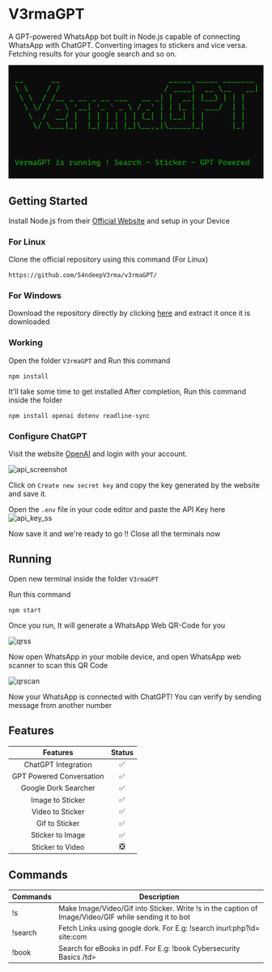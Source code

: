 # V3rmaGPT
A GPT-powered WhatsApp bot built in Node.js capable of connecting WhatsApp with ChatGPT. Converting images to stickers and vice versa. Fetching results for your google search and so on.

![banner](bannermain.png "ChatBot")

## Getting Started
Install Node.js from their [Official Website](https://nodejs.org/en/download) and setup in your Device

### For Linux
Clone the official repository using this command (For Linux) 
```
https://github.com/54ndeepV3rma/v3rmaGPT/
```
### For Windows
Download the repository directly by clicking [here](https://github.com/54ndeepV3rma/v3rmaGPT/archive/refs/heads/main.zip)
and extract it once it is downloaded
### Working
Open the folder ```V3rmaGPT``` 
and Run this command
```
npm install
```
It'll take some time to get installed
After completion, Run this command inside the folder
```
npm install openai dotenv readline-sync
```

### Configure ChatGPT
Visit the website [OpenAI](https://platform.openai.com/account/api-keys) and login with your account.

![api_screenshot](https://i.imgur.com/uDNDtZU.png)

Click on ```Create new secret key``` and copy the key generated by the website and save it.

Open the ```.env``` file in your code editor and paste the API Key here
![api_key_ss](https://i.imgur.com/em4qwQp.png)

Now save it and we're ready to go !!
Close all the terminals now

## Running 
Open new terminal inside the folder ```V3rmaGPT```

Run this command 
```
npm start
```
Once you run, It will generate a WhatsApp Web QR-Code for you 

![qrss](https://i.imgur.com/aydG9Zt.png)


Now open WhatsApp in your mobile device, and open WhatsApp web scanner to scan this QR Code

![qrscan](https://i.imgur.com/iKDv7Dn.jpg)

Now your WhatsApp is connected with ChatGPT! You can verify by sending message from another number


## Features 
  |                   Features                  	| Status 	|
  |:-------------------------------------------:	|:------:	|
  | ChatGPT Integration                          	|    ✅   	|
  | GPT Powered Conversation                     	|    ✅   	|
  | Google Dork Searcher                         	|    ✅   	|
  | Image to Sticker                            	|    ✅   	|
  | Video to Sticker                            	|    ✅   	|
  | Gif to Sticker                              	|    ✅   	|
  | Sticker to Image                            	|    ✅   	|
  | Sticker to Video                            	|    ❎   	|

## Commands 
  <table class="tg">
    <thead>
      <tr>
        <th class="tg-0pky">Commands</th>
        <th class="tg-0pky">Description</th>
      </tr>
    </thead>
    <tbody>
      <tr>
        <td class="tg-0pky">!s</td>
        <td class="tg-0pky">Make Image/Video/Gif into Sticker. Write !s in the caption of Image/Video/GIF while sending it to bot</td>
      </tr>
      <tr>
        <td class="tg-0pky">!search</td>
        <td class="tg-0pky">Fetch Links using google dork. For E.g: !search inurl:php?id= site:com </td>
      </tr>
      <tr>
        <td class="tg-0pky">!book</td>
        <td class="tg-0pky">Search for eBooks in pdf. For E.g: !book Cybersecurity Basics /td>
      </tr>
    </tbody>
  </table>

